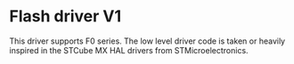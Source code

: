 # Flash driver V1

This driver supports F0 series.
The low level driver code is taken or heavily inspired in the STCube MX HAL drivers from STMicroelectronics.
